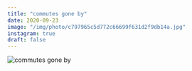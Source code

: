```yaml
---
title: "commutes gone by"
date: 2020-09-23
image: "/img/photo/c797965c5d772c66699f631d2f9db14a.jpg"
instagram: true
draft: false
---
```


![commutes gone by](/img/photo/c797965c5d772c66699f631d2f9db14a.jpg)

